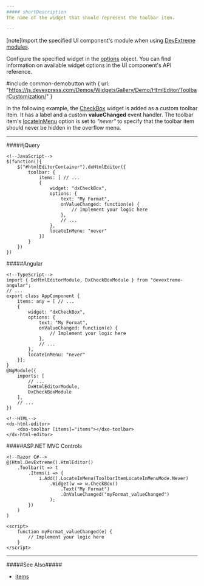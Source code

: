 ```yaml
---
##### shortDescription
The name of the widget that should represent the toolbar item.

---
```

[note]Import the specified UI component's module when using [DevExtreme modules](/concepts/Common/Modularity '/Documentation/Guide/Common/Modularity/'). 

Configure the specified widget in the [options](/api-reference/_hidden/dxHtmlEditorToolbar/items/options.md '/Documentation/ApiReference/UI_Widgets/dxHtmlEditor/Configuration/toolbar/items/#options') object. You can find information on available widget options in the UI component's API reference.

#include common-demobutton with {
    url: "https://js.devexpress.com/Demos/WidgetsGallery/Demo/HtmlEditor/ToolbarCustomization/"
}

In the following example, the [CheckBox](/api-reference/10%20UI%20Widgets/dxCheckBox '/Documentation/ApiReference/UI_Widgets/dxCheckBox/') widget is added as a custom toolbar item. It has a label and a custom **valueChanged** event handler. The toolbar item's [locateInMenu](/api-reference/_hidden/dxToolbarItem/locateInMenu.md '/Documentation/ApiReference/UI_Widgets/dxHtmlEditor/Configuration/toolbar/items/#locateInMenu') option is set to *"never"* to specify that the toolbar item should never be hidden in the overflow menu.

---
#####jQuery

    <!--JavaScript-->
    $(function(){
        $("#htmlEditorContainer").dxHtmlEditor({
            toolbar: {
                items: [ // ...
                {
                    widget: "dxCheckBox",
                    options: {
                        text: "My Format",  
                        onValueChanged: function(e) {
                            // Implement your logic here
                        },
                        // ...
                    },
                    locateInMenu: "never"
                }]
            }
        })
    })

#####Angular

    <!--TypeScript-->
    import { DxHtmlEditorModule, DxCheckBoxModule } from "devextreme-angular";
    // ...
    export class AppComponent {
        items: any = [ // ...
        {
            widget: "dxCheckBox",
            options: {
                text: "My Format",
                onValueChanged: function(e) {
                    // Implement your logic here
                },
                // ...
            },
            locateInMenu: "never"
        }];
    }
    @NgModule({
        imports: [
            // ...
            DxHtmlEditorModule,
            DxCheckBoxModule
        ],
        // ...
    })

    <!--HTML-->
    <dx-html-editor>
        <dxo-toolbar [items]="items"></dxo-toolbar>
    </dx-html-editor>

#####ASP.NET MVC Controls

    <!--Razor C#-->
    @(Html.DevExtreme().HtmlEditor()
        .Toolbar(t => t 
            .Items(i => {
                i.Add().LocateInMenu(ToolbarItemLocateInMenuMode.Never)
                    .Widget(w => w.CheckBox()
                        .Text("My Format")
                        .OnValueChanged("myFormat_valueChanged")
                    );
            })
        )
    )

    <script>
        function myFormat_valueChanged(e) {
            // Implement your logic here
        }
    </script>

---

#####See Also#####
- [items](/api-reference/_hidden/dxHtmlEditorToolbar/items '/Documentation/ApiReference/UI_Widgets/dxHtmlEditor/Configuration/toolbar/items/')
